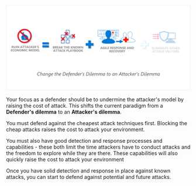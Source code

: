 ![Turn the Defender's Dilemma into the Attacker's Dilemma](../media/attacker-dilemma.png)

Your focus as a defender should be to undermine the attacker's model by raising the cost of attack. This shifts the current paradigm from a **Defender's dilemma** to an **Attacker's dilemma**.

You must defend against the cheapest attack techniques first. Blocking the cheap attacks raises the cost to attack your environment.

You must also have good detection and response processes and capabilities - these both limit the time attackers have to conduct attacks and the freedom to explore while they are there. These capabilities will also quickly raise the cost to attack your environment

Once you have solid detection and response in place against known attacks, you can start to defend against potential and future attacks.
